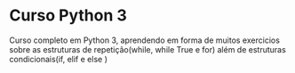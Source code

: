 # Curso Python 3
 Curso completo em Python 3, aprendendo em forma de muitos exercicios sobre as estruturas de repetição(while, while True e for) além de estruturas condicionais(if, elif e else )
